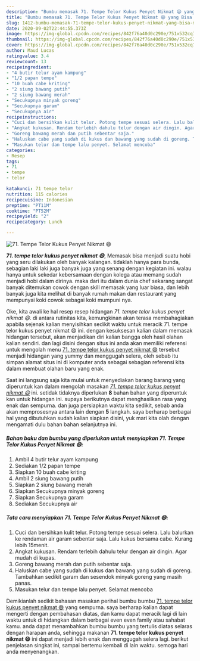 ```yaml
---
description: "Bumbu memasak 71. Tempe Telor Kukus Penyet Nikmat 😄 yang Bisa Manjain Lidah"
title: "Bumbu memasak 71. Tempe Telor Kukus Penyet Nikmat 😄 yang Bisa Manjain Lidah"
slug: 1412-bumbu-memasak-71-tempe-telor-kukus-penyet-nikmat-yang-bisa-manjain-lidah
date: 2020-09-02T22:44:55.373Z
image: https://img-global.cpcdn.com/recipes/842f76a40d0c290e/751x532cq70/71-tempe-telor-kukus-penyet-nikmat-😄-foto-resep-utama.jpg
thumbnail: https://img-global.cpcdn.com/recipes/842f76a40d0c290e/751x532cq70/71-tempe-telor-kukus-penyet-nikmat-😄-foto-resep-utama.jpg
cover: https://img-global.cpcdn.com/recipes/842f76a40d0c290e/751x532cq70/71-tempe-telor-kukus-penyet-nikmat-😄-foto-resep-utama.jpg
author: Maud Lucas
ratingvalue: 3.4
reviewcount: 13
recipeingredient:
- "4 butir telur ayam kampung"
- "1/2 papan tempe"
- "10 buah cabe kriting"
- "2 siung bawang putih"
- "2 siung bawang merah"
- "Secukupnya minyak goreng"
- "Secukupnya garam"
- "Secukupnya air"
recipeinstructions:
- "Cuci dan bersihkan kulit telur. Potong tempe sesuai selera. Lalu balurkan ke rendaman air garam sebentar saja. Lalu kukus bersama cabe. Kurang lebih 15menit."
- "Angkat kukusan. Rendam terlebih dahulu telur dengan air dingin. Agar mudah di kupas."
- "Goreng bawang merah dan putih sebentar saja."
- "Haluskan cabe yang sudah di kukus dan bawang yang sudah di goreng. Tambahkan sedikit garam dan sesendok minyak goreng yang masih panas."
- "Masukan telur dan tempe lalu penyet. Selamat mencoba"
categories:
- Resep
tags:
- 71
- tempe
- telor

katakunci: 71 tempe telor 
nutrition: 115 calories
recipecuisine: Indonesian
preptime: "PT11M"
cooktime: "PT52M"
recipeyield: "2"
recipecategory: Lunch

---
```



![71. Tempe Telor Kukus Penyet Nikmat 😄](https://img-global.cpcdn.com/recipes/842f76a40d0c290e/751x532cq70/71-tempe-telor-kukus-penyet-nikmat-😄-foto-resep-utama.jpg)

<b><i>71. tempe telor kukus penyet nikmat 😄</i></b>, Memasak bisa menjadi suatu hobi yang seru dilakukan oleh banyak kalangan. tidaklah hanya para bunda, sebagian laki laki juga banyak juga yang senang dengan kegiatan ini. walau hanya untuk sekedar kebersamaan dengan kolega atau memang sudah menjadi hobi dalam dirinya. maka dari itu dalam dunia chef sekarang sangat banyak ditemukan cowok dengan skill memasak yang luar biasa, dan lebih banyak juga kita melihat di banyak rumah makan dan restaurant yang mempunyai koki cowok sebagai koki mumpuni nya.

Oke, kita awali ke hal resep resep hidangan <i>71. tempe telor kukus penyet nikmat 😄</i>. di antara rutinitas kita, kemungkinan akan terasa membahagiakan apabila sejenak kalian menyisihkan sedikit waktu untuk meracik 71. tempe telor kukus penyet nikmat 😄 ini. dengan kesuksesan kalian dalam memasak hidangan tersebut, akan menjadikan diri kalian bangga oleh hasil olahan kalian sendiri. dan lagi disini dengan situs ini anda akan memiliki referensi untuk mengolah menu <u>71. tempe telor kukus penyet nikmat 😄</u> tersebut menjadi hidangan yang yummy dan menggugah selera, oleh sebab itu simpan alamat situs ini di komputer anda sebagai sebagian referensi kita dalam membuat olahan baru yang enak.




Saat ini langsung saja kita mulai untuk menyediakan barang barang yang diperuntuk kan dalam mengolah masakan <u><i>71. tempe telor kukus penyet nikmat 😄</i></u> ini. setidak tidaknya diperlukan <b>8</b> bahan bahan yang diperuntuk kan untuk hidangan ini. supaya berikutnya dapat menghasilkan rasa yang enak dan sempurna. dan juga persiapkan waktu kita sedikit, sebab anda akan memprosesnya antara lain dengan <b>5</b> langkah. saya berharap berbagai hal yang dibutuhkan sudah kalian siapkan disini, yuk mari kita olah dengan mengamati dulu bahan bahan selanjutnya ini.

<!--inarticleads1-->

##### Bahan baku dan bumbu yang diperlukan untuk menyiapkan 71. Tempe Telor Kukus Penyet Nikmat 😄:

1. Ambil 4 butir telur ayam kampung
1. Sediakan 1/2 papan tempe
1. Siapkan 10 buah cabe kriting
1. Ambil 2 siung bawang putih
1. Siapkan 2 siung bawang merah
1. Siapkan Secukupnya minyak goreng
1. Siapkan Secukupnya garam
1. Sediakan Secukupnya air




<!--inarticleads2-->

##### Tata cara menyiapkan 71. Tempe Telor Kukus Penyet Nikmat 😄:

1. Cuci dan bersihkan kulit telur. Potong tempe sesuai selera. Lalu balurkan ke rendaman air garam sebentar saja. Lalu kukus bersama cabe. Kurang lebih 15menit.
1. Angkat kukusan. Rendam terlebih dahulu telur dengan air dingin. Agar mudah di kupas.
1. Goreng bawang merah dan putih sebentar saja.
1. Haluskan cabe yang sudah di kukus dan bawang yang sudah di goreng. Tambahkan sedikit garam dan sesendok minyak goreng yang masih panas.
1. Masukan telur dan tempe lalu penyet. Selamat mencoba




Demikianlah sedikit bahasan masakan perihal bumbu bumbu <u>71. tempe telor kukus penyet nikmat 😄</u> yang sempurna. saya berharap kalian dapat mengerti dengan pembahasan diatas, dan kamu dapat meracik lagi di lain waktu untuk di hidangkan dalam berbagai even even family atau sahabat kamu. anda dapat menambahkan bumbu bumbu yang tertulis diatas selaras dengan harapan anda, sehingga makanan <b>71. tempe telor kukus penyet nikmat 😄</b> ini dapat menjadi lebih enak dan menggugah selera lagi. berikut penjelasan singkat ini, sampai bertemu kembali di lain waktu. semoga hari anda menyenangkan.
